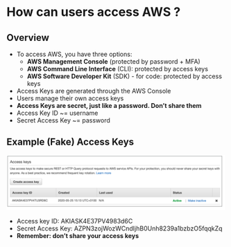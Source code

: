 # How can users access AWS ?

## Overview

- To access AWS, you have three options:
  - **AWS Management Console** (protected by password + MFA)
  - **AWS Command Line Interface** (CLI): protected by access keys
  - **AWS Software Developer Kit** (SDK) - for code: protected by access keys
- Access Keys are generated through the AWS Console
- Users manage their own access keys
- **Access Keys are secret, just like a password. Don’t share them**
- Access Key ID ~= username
- Secret Access Key ~= password

## Example (Fake) Access Keys

![example](access-key.png)

- Access key ID: AKIASK4E37PV4983d6C
- Secret Access Key: AZPN3zojWozWCndIjhB0Unh8239a1bzbzO5fqqkZq
- **Remember: don’t share your access keys**
